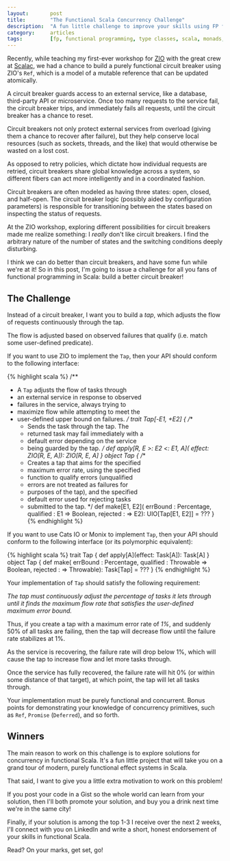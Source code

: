 ```yaml
---
layout:       post
title:        "The Functional Scala Concurrency Challenge"
description:  "A fun little challenge to improve your skills using FP for concurrency."
category:     articles
tags:         [fp, functional programming, type classes, scala, monads, lenses, effects, reactive, scalaz, cats, mtl, monad transformers, zio, reader, environmental effects]
---
```


Recently, while teaching my first-ever workshop for [ZIO](https://github.com/scalaz/scalaz-zio) with the great crew at [Scalac](https://scalac.io), we had a chance to build a purely functional circuit breaker using ZIO's `Ref`, which is a model of a mutable reference that can be updated atomically.

A circuit breaker guards access to an external service, like a database, third-party API or microservice. Once too many requests to the service fail, the circuit breaker trips, and immediately fails all requests, until the circuit breaker has a chance to reset.

Circuit breakers not only protect external services from overload (giving them a chance to recover after failure), but they help conserve local resources (such as sockets, threads, and the like) that would otherwise be wasted on a lost cost.

As opposed to retry policies, which dictate how individual requests are retried, circuit breakers share global knowledge across a system, so different fibers can act more intelligently and in a coordinated fashion.

Circuit breakers are often modeled as having three states: open, closed, and half-open. The circuit breaker logic (possibly aided by configuration parameters) is responsible for transitioning between the states based on inspecting the status of requests. 

At the ZIO workshop, exploring different possibilities for circuit breakers made me realize something: I _really_ don't like circuit breakers. I find the arbitrary nature of the number of states and the switching conditions deeply disturbing.

I think we can do better than circuit breakers, and have some fun while we're at it! So in this post, I'm going to issue a challenge for all you fans of functional programming in Scala: build a better circuit breaker!

## The Challenge

Instead of a circuit breaker, I want you to build a _tap_, which adjusts the flow of requests continuously through the tap.

The flow is adjusted based on observed failures that qualify (i.e. match some user-defined predicate).

If you want to use ZIO to implement the `Tap`, then your API should conform to the following interface:

{% highlight scala %}
/**
 * A `Tap` adjusts the flow of tasks through 
 * an external service in response to observed
 * failures in the service, always trying to 
 * maximize flow while attempting to meet the 
 * user-defined upper bound on failures.
 */
trait Tap[-E1, +E2] {
  /**
   * Sends the task through the tap. The 
   * returned task may fail immediately with a
   * default error depending on the service 
   * being guarded by the tap.
   */
  def apply[R, E >: E2 <: E1, A](
    effect: ZIO[R, E, A]): ZIO[R, E, A]
}
object Tap {
  /**
   * Creates a tap that aims for the specified 
   * maximum error rate, using the specified 
   * function to qualify errors (unqualified 
   * errors are not treated as failures for 
   * purposes of the tap), and the specified 
   * default error used for rejecting tasks
   * submitted to the tap.
   */
  def make[E1, E2](
    errBound  : Percentage,
    qualified : E1 => Boolean, 
    rejected  : => E2): UIO[Tap[E1, E2]] = ???
}
{% endhighlight %}

If you want to use Cats IO or Monix to implement `Tap`, then your API should conform to the following interface (or its polymorphic equivalent):

{% highlight scala %}
trait Tap {
  def apply[A](effect: Task[A]): Task[A]
}
object Tap {
  def make(
    errBound  : Percentage,
    qualified : Throwable => Boolean, 
    rejected  : => Throwable): Task[Tap] = ???
}
{% endhighlight %}

Your implementation of `Tap` should satisfy the following requirement:

_The tap must continuously adjust the percentage of tasks it lets through until it finds the maximum flow rate that satisfies the user-defined maximum error bound._
 
Thus, if you create a tap with a maximum error rate of _1%_, and suddenly 50% of all tasks are failing, then the tap will decrease flow until the failure rate stabilizes at 1%.

As the service is recovering, the failure rate will drop below 1%, which will cause the tap to increase flow and let more tasks through.

Once the service has fully recovered, the failure rate will hit 0% (or within some distance of that target), at which point, the tap will let all tasks through.

Your implementation must be purely functional and concurrent. Bonus points for demonstrating your knowledge of concurrency primitives, such as `Ref`, `Promise` (`Deferred`), and so forth.

## Winners

The main reason to work on this challenge is to explore solutions for concurrency in functional Scala. It's a fun little project that will take you on a grand tour of modern, purely functional effect systems in Scala.

That said, I want to give you a little extra motivation to work on this problem!

If you post your code in a Gist so the whole world can learn from your solution, then I'll both promote your solution, and buy you a drink next time we're in the same city!

Finally, if your solution is among the top 1-3 I receive over the next 2 weeks, I'll connect with you on LinkedIn and write a short, honest endorsement of your skills in functional Scala.

Read? On your marks, get set, go!